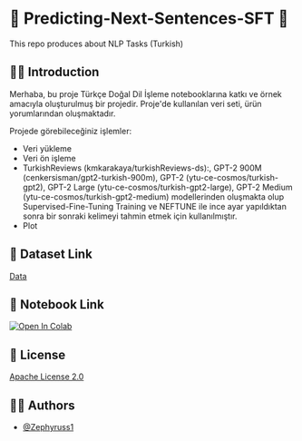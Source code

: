 # 🤔 Predicting-Next-Sentences-SFT 🤔

This repo produces about NLP Tasks (Turkish)

## 👋🏻 Introduction
Merhaba, bu proje Türkçe Doğal Dil İşleme notebooklarına katkı ve örnek amacıyla oluşturulmuş bir projedir. Proje'de kullanılan veri seti, ürün yorumlarından oluşmaktadır.

Projede görebileceğiniz işlemler:
- Veri yükleme
- Veri ön işleme
- TurkishReviews (kmkarakaya/turkishReviews-ds):, GPT-2 900M (cenkersisman/gpt2-turkish-900m), GPT-2 (ytu-ce-cosmos/turkish-gpt2), GPT-2 Large (ytu-ce-cosmos/turkish-gpt2-large), GPT-2 Medium (ytu-ce-cosmos/turkish-gpt2-medium) modellerinden oluşmakta olup Supervised-Fine-Tuning Training ve NEFTUNE ile ince ayar yapıldıktan sonra bir sonraki kelimeyi tahmin etmek için kullanılmıştır.
- Plot

## 📜 Dataset Link
[Data](https://huggingface.co/datasets/turkish_product_reviews)

## 💬 Notebook Link

[![Open In Colab](https://colab.research.google.com/assets/colab-badge.svg)](https://colab.research.google.com/github/Zephyruss1/Predicting-Next-Sentences/blob/main/predicting_sentences.ipynb)
## 📄 License

[Apache License 2.0](https://github.com/Zephyruss1/Predicting-Next-Sentences-SFT/blob/main/LICENSE)

## 🧙🏼 Authors

- [@Zephyruss1](https://https://github.com/Zephyruss1)

